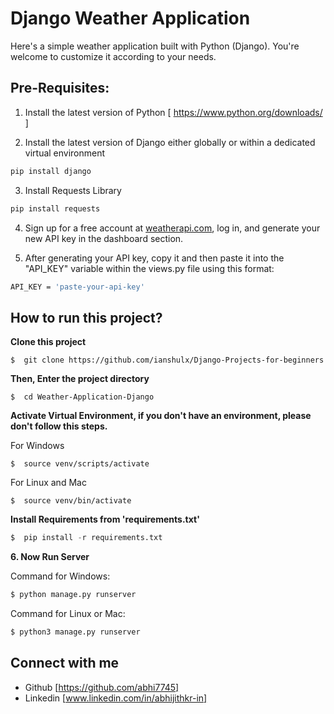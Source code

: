 # Django Weather Application

Here's a simple weather application built with Python (Django). You're welcome to customize it according to your needs.


## Pre-Requisites:

1. Install the latest version of Python [ https://www.python.org/downloads/ ]

2. Install the latest version of Django either globally or within a dedicated virtual environment
```bash
pip install django
```

3. Install Requests Library
```bash
pip install requests
```

4. Sign up for a free account at [weatherapi.com](https://www.weatherapi.com/), log in, and generate your new API key in the dashboard section.

5. After generating your API key, copy it and then paste it into the "API_KEY" variable within the views.py file using this format:
```bash
API_KEY = 'paste-your-api-key'
```

## How to run this project?

**Clone this project**
```
$  git clone https://github.com/ianshulx/Django-Projects-for-beginners
```

**Then, Enter the project directory**
```
$  cd Weather-Application-Django
```

**Activate Virtual Environment, if you don't have an environment, please don't follow this steps.**

For Windows
```
$  source venv/scripts/activate
```

For Linux and Mac
```
$  source venv/bin/activate
```

**Install Requirements from 'requirements.txt'**
```python
$  pip install -r requirements.txt
```

**6. Now Run Server**

Command for Windows:
```python
$ python manage.py runserver
```

Command for Linux or Mac:
```python
$ python3 manage.py runserver
```


## Connect with me

- Github [https://github.com/abhi7745]
- Linkedin [www.linkedin.com/in/abhijithkr-in]
